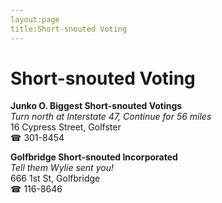 ```yaml
---
layout:page
title:Short-snouted Voting
---
```

# Short-snouted Voting

**Junko O. Biggest Short-snouted Votings**  
_Turn north at Interstate 47, Continue for 56 miles_  
16 Cypress Street, Golfster  
☎ 301-8454



**Golfbridge Short-snouted Incorporated**  
_Tell them Wylie sent you!_  
666 1st St, Golfbridge  
☎ 116-8646



